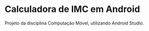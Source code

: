 # Calculadora de IMC em Android

Projeto da disciplina Computação Móvel, utilizando Android Studio.
